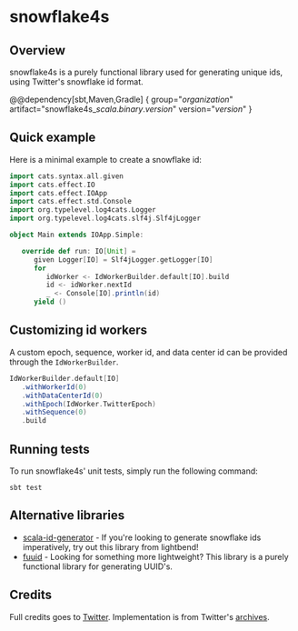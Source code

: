 # snowflake4s

## Overview

snowflake4s is a purely functional library used for generating unique ids, using Twitter's snowflake id format.

@@dependency[sbt,Maven,Gradle] {
  group="$organization$"
  artifact="snowflake4s_$scala.binary.version$"
  version="$version$"
}

## Quick example

Here is a minimal example to create a snowflake id:

```scala
import cats.syntax.all.given
import cats.effect.IO
import cats.effect.IOApp
import cats.effect.std.Console
import org.typelevel.log4cats.Logger
import org.typelevel.log4cats.slf4j.Slf4jLogger

object Main extends IOApp.Simple:

   override def run: IO[Unit] =
      given Logger[IO] = Slf4jLogger.getLogger[IO]
      for
         idWorker <- IdWorkerBuilder.default[IO].build
         id <- idWorker.nextId
         _ <- Console[IO].println(id)
      yield ()
```

## Customizing id workers

A custom epoch, sequence, worker id, and data center id can be provided through the ``IdWorkerBuilder``.

```scala
IdWorkerBuilder.default[IO]
   .withWorkerId(0)
   .withDataCenterId(0)
   .withEpoch(IdWorker.TwitterEpoch)
   .withSequence(0)
   .build
```

## Running tests

To run snowflake4s' unit tests, simply run the following command:

```
sbt test
```

## Alternative libraries
- [scala-id-generator](https://github.com/softwaremill/scala-id-generator) - If you're looking to generate snowflake ids imperatively, try out this library from lightbend!
- [fuuid](https://github.com/davenverse/fuuid) - Looking for something more lightweight? This library is a purely functional library for generating UUID's.

## Credits

Full credits goes to [Twitter](https://about.twitter.com/). Implementation is from Twitter's [archives](https://github.com/twitter-archive/snowflake/blob/updated_deps/src/main/scala/com/twitter/service/snowflake/IdWorker.scala).
